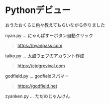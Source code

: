 # Pythonデビュー
おうたおくらに色々教えてもらいながら作りました

nyan.py ... にゃんぱすーボタン自動クリック
> https://nyanpass.com

taiko.py ... 太鼓ウェブのアカウント作成
> https://cjdgrevival.com

godfield.py ... godfieldスパマー
> https://godfield.net

zyanken.py ... ただのじゃんけん

